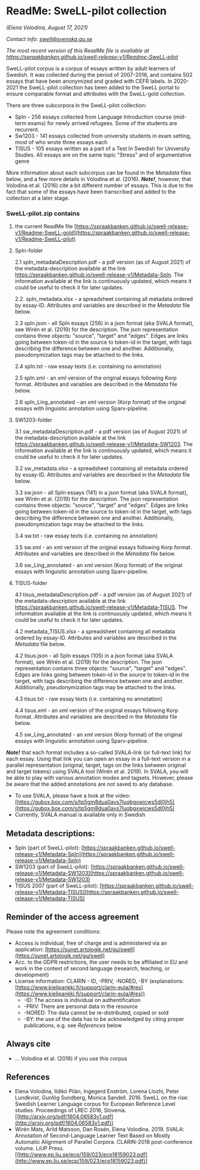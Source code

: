 # ReadMe: SweLL-pilot collection

*(Elena Volodina, August 17, 2021)*

*Contact info: swell@svenska.gu.se*

*The most recent version of this ReadMe file is available at https://spraakbanken.github.io/swell-release-v1/Readme-SweLL-pilot*

SweLL-pilot corpus is a corpus of essays written by adult learners of Swedish. It was collected during the period of 2007-2016, and contains 502 essays that have been anonymized and graded with CEFR labels. In 2020-2021 the SweLL-pilot collection has been added to the SweLL portal to ensure comparable format and attributes with the SweLL-gold collection. 

There are three subcorpora in the SweLL-pilot collection:

* SpIn - 256 essays collected from Language Introduction course (mid-term exams) for newly arrived refugees. Some of the students are recurrent. 
* Sw1203 - 141 essays collected from university students in exam setting, most of who wrote three essays each
* TISUS - 105 essays written as a part of a Test In Swedish for University Studies. All essays are on the same topic "Stress" and of argumentative genre

More information about each subcorpus can be found in the *Metadata* files below, and a few more details in Volodina et al. (2016). ***Note!***, however, that Volodina et al. (2016) cite a bit different number of essays. This is due to the fact that some of the essays have been transcribed and added to the collection at a later stage. 


### SweLL-pilot.zip contains

1. the current ReadMe file [https://spraakbanken.github.io/swell-release-v1/Readme-SweLL-gold](https://spraakbanken.github.io/swell-release-v1/Readme-SweLL-pilot)

2. SpIn-folder

   2.1 spIn_metadataDescription.pdf - a pdf version (as of August 2021) of the metadata-description available at the link https://spraakbanken.github.io/swell-release-v1/Metadata-SpIn. The information available at the link is continuously updated, which means it could be useful to check it for later updates.
   
   2.2. spIn_metadata.xlsx - a spreadsheet containing all metadata ordered by essay-ID. Attributes and variables are described in the *Metadata* file below.

   2.3 spIn.json - all SpIn essays (256) in a json format (aka SVALA format), see Wirén et al. (2019) for the description. The json representation contains three objects: "source", "target" and "edges". Edges are links going between token-id in the source to token-id in the target, with tags describing the difference between one and another. Additionally, pseudonymization tags may be attached to the links.
   
   2.4 spIn.txt - raw essay texts (i.e. containing no annotation)
   
   2.5 spIn.xml - an xml version of the original essays following Korp format. Attributes and variables are described in the *Metadata* file below.
   
   2.6 spIn_Ling_annotated - an xml version (Korp format) of the original essays with linguistic annotation using Sparv-pipeline.

3. SW1203-folder

   3.1 sw_metadataDescription.pdf - a pdf version (as of August 2021) of the metadata-description available at the link https://spraakbanken.github.io/swell-release-v1/Metadata-SW1203. The information available at the link is continuously updated, which means it could be useful to check it for later updates.
   
   3.2 sw_metadata.xlsx - a spreadsheet containing all metadata ordered by essay-ID. Attributes and variables are described in the *Metadata* file below.
   
   3.3 sw.json - all SpIn essays (141) in a json format (aka SVALA format), see Wirén et al. (2019) for the description. The json representation contains three objects: "source", "target" and "edges". Edges are links going between token-id in the source to token-id in the target, with tags describing the difference between one and another. Additionally, pseudonymization tags may be attached to the links.
   
   3.4 sw.txt - raw essay texts (i.e. containing no annotation)
   
   3.5 sw.xml - an xml version of the original essays following Korp format. Attributes and variables are described in the *Metadata* file below.
   
   3.6 sw_Ling_annotated - an xml version (Korp format) of the original essays with linguistic annotation using Sparv-pipeline.

4. TISUS-folder

   4.1 tisus_metadataDescription.pdf - a pdf version (as of August 2021) of the metadata-description available at the link https://spraakbanken.github.io/swell-release-v1/Metadata-TISUS. The information available at the link is continuously updated, which means it could be useful to check it for later updates.
   
   4.2 metadata_TISUS.xlsx - a spreadsheet containing all metadata ordered by essay-ID. Attributes and variables are described in the *Metadata* file below.
   
   4.2 tisus.json - all SpIn essays (105) in a json format (aka SVALA format), see Wirén et al. (2019) for the description. The json representation contains three objects: "source", "target" and "edges". Edges are links going between token-id in the source to token-id in the target, with tags describing the difference between one and another. Additionally, pseudonymization tags may be attached to the links.
   
   4.3 tisus.txt - raw essay texts (i.e. containing no annotation)
   
   4.4 tisus.xml - an xml version of the original essays following Korp format. Attributes and variables are described in the *Metadata* file below.
   
   4.5 sw_Ling_annotated - an xml version (Korp format) of the original essays with linguistic annotation using Sparv-pipeline.

***Note!*** that each format includes a so-called SVALA-link (or full-text link) for each essay. Using that link you can open an essay in a full-text version in a parallel representation (original, target, tags on the links between original and target tokens) using SVALA tool  (Wirén et al. 2019). In SVALA, you will be able to play with various annotation modes and tagsets. However, please be aware that the added annotations are not saved to any database.

* To use SVALA, please have a look at the video: [https://gubox.box.com/s/tp5gm8dua0avs7luqbgxwicws5dl0jh5](https://gubox.box.com/s/tp5gm8dua0avs7luqbgxwicws5dl0jh5)
* Currently, SVALA manual is available only in Swedish

## Metadata descriptions:
* SpIn (part of SweLL-pilot): [https://spraakbanken.github.io/swell-release-v1/Metadata-SpIn](https://spraakbanken.github.io/swell-release-v1/Metadata-SpIn)
* SW1203 (part of SweLL-pilot): [https://spraakbanken.github.io/swell-release-v1/Metadata-SW1203](https://spraakbanken.github.io/swell-release-v1/Metadata-SW1203)
* TISUS 2007 (part of SweLL-pilot): [https://spraakbanken.github.io/swell-release-v1/Metadata-TISUS](https://spraakbanken.github.io/swell-release-v1/Metadata-TISUS)

## Reminder of the access agreement
Please note the agreement conditions: 
* Access is individual, free of charge and is administered via an application: [https://sunet.artologik.net/gu/swell](https://sunet.artologik.net/gu/swell)
* Acc. to the GDPR restrictions, the user needs to be affiliated in EU and work in the context of second language (research, teaching, or development)
* License information: CLARIN - ID, -PRIV, -NORED, -BY (explanations: [https://www.kielipankki.fi/support/clarin-eula/#res](https://www.kielipankki.fi/support/clarin-eula/#res))
   * -ID: The access is individual on authentification
   * -PRIV: There are personal data in the resource
   * -NORED: The data cannot be re-distributed, copied or sold
   * -BY: the use of the data has to be acknowledged by citing proper publications, e.g. see *References* below
   
## Always cite 
* ... Volodina et al. (2016) if you use this corpus

## References
* Elena Volodina, Ildikó Pilán, Ingegerd Enström, Lorena Llozhi, Peter Lundkvist, Gunlög Sundberg, Monica Sandell. 2016. SweLL on the rise: Swedish Learner Language corpus for European Reference Level studies. Proceedings of LREC 2016, Slovenia. [[http://arxiv.org/pdf/1604.06583v1.pdf](http://arxiv.org/pdf/1604.06583v1.pdf)]
* Wirén Mats, Arild Matsson, Dan Rosén, Elena Volodina. 2019. SVALA: Annotation of Second-Language Learner Text Based on Mostly Automatic Alignment of Parallel Corpora. CLARIN-2018 post-conference volume. LiUP Press. [[http://www.ep.liu.se/ecp/159/023/ecp18159023.pdf](http://www.ep.liu.se/ecp/159/023/ecp18159023.pdf)]


